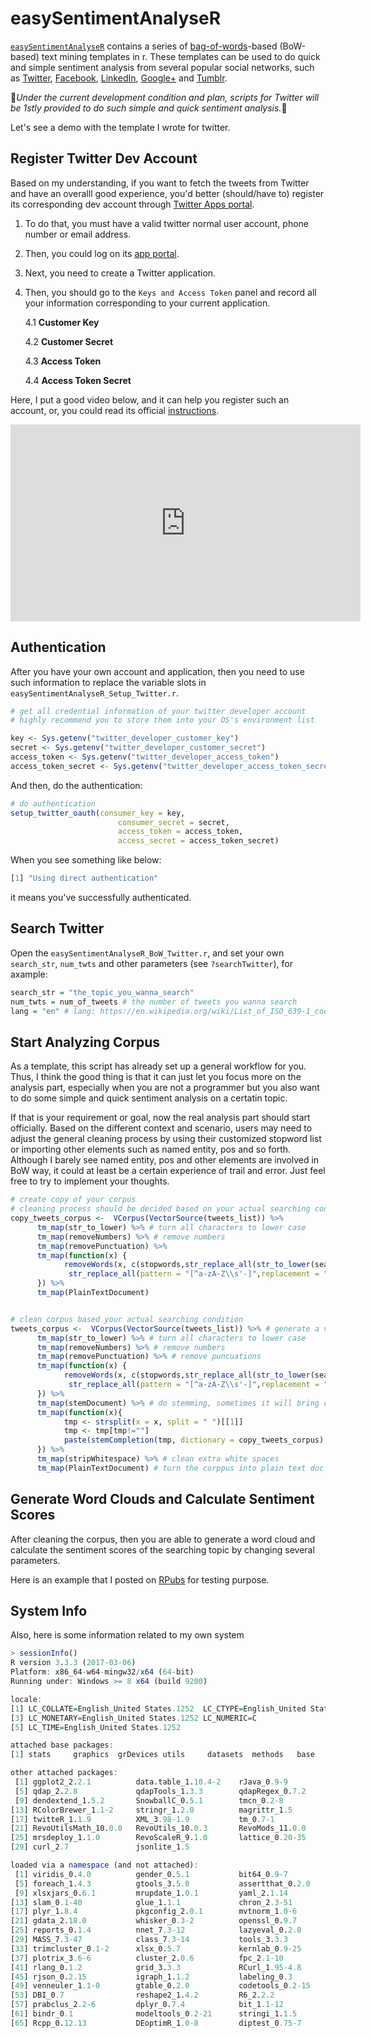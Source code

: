 # easySentimentAnalyseR

[`easySentimentAnalyseR`](https://github.com/JackHo327/easySentimentAnalyseR) contains a series of [bag-of-words](https://en.wikipedia.org/wiki/Bag-of-words_model)-based (BoW-based) text mining templates in r. These templates can be used to do quick and simple sentiment analysis from several popular social networks, such as [Twitter](https://www.twitter.com), [Facebook](https://www.facebook.com), [LinkedIn](https://www.linkedin.com), [Google+](https://plus.google.com) and [Tumblr](https://www.tumblr.com).

:rocket:*Under the current development condition and plan, scripts for Twitter will be 1stly provided to do such simple and quick sentiment analysis.*:rocket:

Let's see a demo with the template I wrote for twitter.

## Register Twitter Dev Account

Based on my understanding, if you want to fetch the tweets from Twitter and have an overalll good experience, you'd better (should/have to) register its corresponding dev account through [Twitter Apps portal](https://apps.twitter.com/).

1. To do that, you must have a valid twitter normal user account, phone number or email address.
1. Then, you could log on its [app portal](https://apps.twitter.com/).
1. Next, you need to create a Twitter application.
1. Then, you should go to the `Keys and Access Token` panel and record all your information corresponding to your current application.

      4.1 **Customer Key**

      4.2 **Customer Secret**

      4.3 **Access Token**

      4.4 **Access Token Secret**

Here, I put a good video below, and it can help you register such an account, or, you could read its official [instructions](https://developer.twitter.com/en/docs/basics/getting-started).

<p align="center"><iframe width="560" height="315" src="https://www.youtube.com/embed/CVz1MjqTXMg" frameborder="0" allowfullscreen></iframe></p>

## Authentication

After you have your own account and application, then you need to use such information to replace the variable slots in `easySentimentAnalyseR_Setup_Twitter.r`.

```r
# get all credential information of your twitter developer account
# highly recommend you to store them into your OS's environment list

key <- Sys.getenv("twitter_developer_customer_key")
secret <- Sys.getenv("twitter_developer_customer_secret")
access_token <- Sys.getenv("twitter_developer_access_token")
access_token_secret <- Sys.getenv("twitter_developer_access_token_secret")
```

And then, do the authentication:

```r
# do authentication
setup_twitter_oauth(consumer_key = key, 
                        consumer_secret = secret, 
                        access_token = access_token, 
                        access_secret = access_token_secret)
```

When you see something like below:

```r
[1] "Using direct authentication"
```

it means you've successfully authenticated.

## Search Twitter

Open the `easySentimentAnalyseR_BoW_Twitter.r`, and set your own `search_str`, `num_twts` and other parameters (see `?searchTwitter`), for axample:

```r
search_str = "the_topic_you_wanna_search"
num_twts = num_of_tweets # the number of tweets you wanna search
lang = "en" # lang: https://en.wikipedia.org/wiki/List_of_ISO_639-1_codes
```

## Start Analyzing Corpus

As a template, this script has already set up a general workflow for you. Thus, I think the good thing is that it can just let you focus more on the analysis part, especially when you are not a programmer but you also want to do some simple and quick sentiment analysis on a certatin topic.

If that is your requirement or goal, now the real analysis part should start officially. Based on the different context and scenario, users may need to adjust the general cleaning process by using their customized stopword list or importing other elements such as named entity, pos and so forth. Although I barely see named entity, pos and other elements are involved in BoW way, it could at least be a certain experience of trail and error. Just feel free to try to implement your thoughts.

```r
# create copy of your corpus
# cleaning process should be decided based on your actual searching condition
copy_tweets_corpus <-  VCorpus(VectorSource(tweets_list)) %>%
      tm_map(str_to_lower) %>% # turn all characters to lower case
      tm_map(removeNumbers) %>% # remove numbers
      tm_map(removePunctuation) %>% 
      tm_map(function(x) {
            removeWords(x, c(stopwords,str_replace_all(str_to_lower(search_str), "^#", ""),"RT")) %>% # remove stop words and the searching word
             str_replace_all(pattern = "[^a-zA-Z\\s'-]",replacement = "")
      }) %>% 
      tm_map(PlainTextDocument) 


# clean corpus based your actual searching condition
tweets_corpus <-  VCorpus(VectorSource(tweets_list)) %>% # generate a volatile corpus (you can try "Permanent" one or "Simple" one)
      tm_map(str_to_lower) %>% # turn all characters to lower case
      tm_map(removeNumbers) %>% # remove numbers
      tm_map(removePunctuation) %>% # remove puncuations
      tm_map(function(x) {
            removeWords(x, c(stopwords,str_replace_all(str_to_lower(search_str), "^#", ""),"RT")) %>% # remove stop words and the searching word
             str_replace_all(pattern = "[^a-zA-Z\\s'-]",replacement = "")
      }) %>% 
      tm_map(stemDocument) %>% # do stemming, sometimes it will bring confused results, used it based on you actual requirement
      tm_map(function(x){
            tmp <- strsplit(x = x, split = " ")[[1]]
            tmp <- tmp[tmp!=""]
            paste(stemCompletion(tmp, dictionary = copy_tweets_corpus),collapse = ' ')
      }) %>%
      tm_map(stripWhitespace) %>% # clean extra white spaces 
      tm_map(PlainTextDocument) # turn the corppus into plain text doc
```

## Generate Word Clouds and Calculate Sentiment Scores

After cleaning the corpus, then you are able to generate a word cloud and calculate the sentiment scores of the searching topic by changing several parameters.

Here is an example that I posted on [RPubs](http://rpubs.com/JackHo/easySentimentAnalyseR) for testing purpose.

## System Info

Also, here is some information related to my own system

```r
> sessionInfo()
R version 3.3.3 (2017-03-06)
Platform: x86_64-w64-mingw32/x64 (64-bit)
Running under: Windows >= 8 x64 (build 9200)

locale:
[1] LC_COLLATE=English_United States.1252  LC_CTYPE=English_United States.1252   
[3] LC_MONETARY=English_United States.1252 LC_NUMERIC=C                          
[5] LC_TIME=English_United States.1252    

attached base packages:
[1] stats     graphics  grDevices utils     datasets  methods   base     

other attached packages:
 [1] ggplot2_2.2.1          data.table_1.10.4-2    rJava_0.9-9            openNLP_0.2-6         
 [5] qdap_2.2.8             qdapTools_1.3.3        qdapRegex_0.7.2        qdapDictionaries_1.0.6
 [9] dendextend_1.5.2       SnowballC_0.5.1        tmcn_0.2-8             wordcloud_2.5         
[13] RColorBrewer_1.1-2     stringr_1.2.0          magrittr_1.5           httr_1.3.1            
[17] twitteR_1.1.9          XML_3.98-1.9           tm_0.7-1               NLP_0.1-11            
[21] RevoUtilsMath_10.0.0   RevoUtils_10.0.3       RevoMods_11.0.0        MicrosoftML_1.3.0     
[25] mrsdeploy_1.1.0        RevoScaleR_9.1.0       lattice_0.20-35        rpart_4.1-11          
[29] curl_2.7               jsonlite_1.5          

loaded via a namespace (and not attached):
 [1] viridis_0.4.0          gender_0.5.1           bit64_0.9-7            viridisLite_0.2.0     
 [5] foreach_1.4.3          gtools_3.5.0           assertthat_0.2.0       stats4_3.3.3          
 [9] xlsxjars_0.6.1         mrupdate_1.0.1         yaml_2.1.14            robustbase_0.92-7     
[13] slam_0.1-40            glue_1.1.1             chron_2.3-51           colorspace_1.3-2      
[17] plyr_1.8.4             pkgconfig_2.0.1        mvtnorm_1.0-6          scales_0.5.0          
[21] gdata_2.18.0           whisker_0.3-2          openssl_0.9.7          tibble_1.3.4          
[25] reports_0.1.4          nnet_7.3-12            lazyeval_0.2.0         mclust_5.3            
[29] MASS_7.3-47            class_7.3-14           tools_3.3.3            CompatibilityAPI_1.1.0
[33] trimcluster_0.1-2      xlsx_0.5.7             kernlab_0.9-25         munsell_0.4.3         
[37] plotrix_3.6-6          cluster_2.0.6          fpc_2.1-10             bindrcpp_0.2          
[41] rlang_0.1.2            grid_3.3.3             RCurl_1.95-4.8         iterators_1.0.8       
[45] rjson_0.2.15           igraph_1.1.2           labeling_0.3           bitops_1.0-6          
[49] venneuler_1.1-0        gtable_0.2.0           codetools_0.2-15       flexmix_2.3-14        
[53] DBI_0.7                reshape2_1.4.2         R6_2.2.2               gridExtra_2.3         
[57] prabclus_2.2-6         dplyr_0.7.4            bit_1.1-12             openNLPdata_1.5.3-3   
[61] bindr_0.1              modeltools_0.2-21      stringi_1.1.5          parallel_3.3.3        
[65] Rcpp_0.12.13           DEoptimR_1.0-8         diptest_0.75-7 
```
